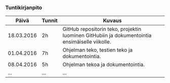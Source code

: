 ### Tuntikirjanpito
Päivä | Tunnit | Kuvaus
--------------- | ----- | ------
18.03.2016 | 2h | GitHub repositorin teko, projektin luominen GitHubiin ja dokumentointia ensimäiselle viikolle.
01.04.2016 | 7h | Ohjelman teko, testien teko ja dokumentointia.
08.04.2016 | 5h | Ohjelman tekoa ja dokumentointia.
... | ... | ...
